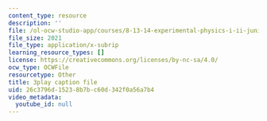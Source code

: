 ```yaml
---
content_type: resource
description: ''
file: /ol-ocw-studio-app/courses/8-13-14-experimental-physics-i-ii-junior-lab-fall-2016-spring-2017/26c3796d15238b7bc60d342f0a56a7b4_YcuKaphreT0.srt
file_size: 2021
file_type: application/x-subrip
learning_resource_types: []
license: https://creativecommons.org/licenses/by-nc-sa/4.0/
ocw_type: OCWFile
resourcetype: Other
title: 3play caption file
uid: 26c3796d-1523-8b7b-c60d-342f0a56a7b4
video_metadata:
  youtube_id: null
---
```

